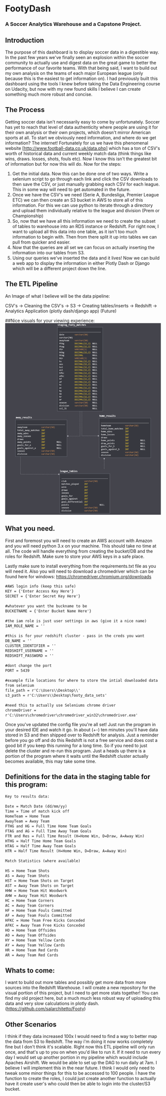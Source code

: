 # FootyDash

### A Soccer Analytics Warehouse and a Capstone Project.

## Introduction
The purpose of this dashboard is to display soccer data in a digestible way. In the past few years we've finally seen an explosion within the soccer community to actually use and digest data on the great game to better the performance of our favorite teams. With that being said, I want to build out my own analysis on the teams of each major European league (only because this is the easiest to get information on). I had previously built this dashboard using the tools I knew before taking the Data Engineering course on Udacity, but now with my new found skills I believe I can create something much more robust and concise. 

## The Process 
Getting soccer data isn't necessarily easy to come by unfortunately. Soccer has yet to reach that level of data authenticity where people are using it for their own analysis or their own projects, which doesn't mirror American sports at all. To start we obviously need information, and where do we get information? The internet! Fortunately for us we have this phenomenal website [http://www.football-data.co.uk/data.php] which has a ton of CSV's worth of historical data and current weekly match data (think things like wins, draws. losses, shots, fouls etc). Now I know this isn't the greatest bit of information but for now this will do. Now for the steps:

1. Get the initial data. Now this can be done one of two ways. Write a selenium script to go through each link and click the CSV downloads to then save the CSV, or just manually grabbing each CSV for each league. This in some way will need to get automated in the future.
2. Once we have the CSV's we need (Serie A, Bundesliga, Premier League ETC) we can then create an S3 bucket in AWS to store all of this information. For this we can use python to iterate through a directory and upload them individually relative to the league and division (Prem or Championship)
3. So, now that we have all this information we need to create the subset of tables to warehouse into an RDS instance or Redshift. For right now, I want to upload all this data into one table, as it isn't too much information to begin with. Then from there split it up into tables we can pull from quicker and easier. 
4. Now that the queries are all set we can focus on actually inserting the information into our tables from S3. 
6. Using our queries we've inserted the data and it lives! Now we can build a web app to display the information in either Plotly Dash or Django which will be a different project down the line. 

## The ETL Pipeline
An Image of what I believe will be the data pipeline:

CSV's -> Cleaning the CSV's -> S3 -> Creating tables/inserts -> Redshift -> Analytics Application (plotly dash/django app) (Future)


##Nice visuals for your viewing experience:
![Tables in Redshift](footy_tables.PNG)



## What you need.
First and foremost you will need to create an AWS account with Amazon and you will need python 3.x on your machine. This should take no time at all. 
The code will handle everything from creating the bucket/DB and the roles for Redshift. 
Make sure to store your AWS keys in a safe place.

Lastly make sure to install everything from the requirements.txt file as you will need it. 
Also you will need to download a chromedriver which can be found here for windows: https://chromedriver.chromium.org/downloads

    #AWS login info (keep this safe)
    KEY = {'Enter Access Key Here'}
    SECRET = {'Enter Secret Key Here'}
    
    #whatever you want the buckname to be 
    BUCKETNAME = {'Enter Bucket Name Here'}
    
    #the iam role is just user settings in aws (give it a nice name)
    IAM_ROLE_NAME = ''
    
    #this is for your redshift cluster - pass in the creds you want
    DB_NAME = ''
    CLUSTER_IDENTIFIER = ''
    REDSHIFT_USERNAME = ''
    REDSHIFT_PASSWORD = ''
    
    #dont change the port
    PORT = 5439 
    
    #example file locations for where to store the intial downloaded data from selenium
    file_path = r'C:\Users\\Desktop\\'
    s3_path = r'C:\Users\\Desktop\footy_data_sets'
    
    #need this to actually use Seleniums chrome driver
    chromeDriver = r'C:\Users\chromedriver\chromedriver_win32\chromedriver.exe'
    
Once you've updated the config file you're all set! Just run the program in your desired IDE and watch it go. In about (+-) ten
minutes you'll have data stored in S3 and then shipped over to Redshift for analysis. Just a reminder before you go off and do this
Redshift is not a free service and does cost a good bit if you keep this running for a long time. So if you need to just
delete the cluster and re-run this program. Just a heads up there is a portion of the program where it waits until
the Redshift cluster actually becomes available, this may take some time. 

## Definitions for the data in the staging table for this program:
    Key to results data:
    
    Date = Match Date (dd/mm/yy)
    Time = Time of match kick off
    HomeTeam = Home Team
    AwayTeam = Away Team
    FTHG and HG = Full Time Home Team Goals
    FTAG and AG = Full Time Away Team Goals
    FTR and Res = Full Time Result (H=Home Win, D=Draw, A=Away Win)
    HTHG = Half Time Home Team Goals
    HTAG = Half Time Away Team Goals
    HTR = Half Time Result (H=Home Win, D=Draw, A=Away Win)
    
    Match Statistics (where available)
    
    HS = Home Team Shots
    AS = Away Team Shots
    HST = Home Team Shots on Target
    AST = Away Team Shots on Target
    HHW = Home Team Hit Woodwork
    AHW = Away Team Hit Woodwork
    HC = Home Team Corners
    AC = Away Team Corners
    HF = Home Team Fouls Committed
    AF = Away Team Fouls Committed
    HFKC = Home Team Free Kicks Conceded
    AFKC = Away Team Free Kicks Conceded
    HO = Home Team Offsides
    AO = Away Team Offsides
    HY = Home Team Yellow Cards
    AY = Away Team Yellow Cards
    HR = Home Team Red Cards
    AR = Away Team Red Cards
    
## Whats to come:
I want to build out more tables and possibly get more data from more sources into the Redshift Warehouse. I will 
create a new repository for the visual portion of this project, but I need to get more stats together! You can find my 
old project here, but a much much less robust way of uploading this data and very slow calculations in plotly dash. 
(https://github.com/salarchitetto/Footy)

## Other Scenarios
I think if they data increased 100x I would need to find a way to better map the data from S3 to Redshift. 
The way i'm doing it now works completely fine but I don't think it's scalable. Right now this ETL pipeline will 
only run once, and that's up to you on when you'd like to run it. If it need to run every day I would set up 
another portion in my pipeline which would include Apaches Airshift. We would be able to set up the DAG to run daily
at 7am. I believe I will implement this in the near future. I think I would only need to tweak some minor things 
for this to be accessed to 100 people. I have the function to create the roles, I could just create another function to
actually have it create user's who could then be able to login into the cluster/S3 bucket. 